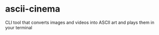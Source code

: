 # ascii-cinema
CLI tool that converts images and videos into ASCII art and plays them in your terminal
